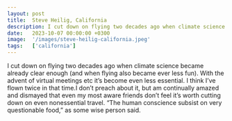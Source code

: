 ```yaml
---
layout: post
title:  Steve Heilig, California
description: I cut down on flying two decades ago when climate science became already clear enough (and when flying also became ever less fun). With the advent of ...
date:   2023-10-07 00:00:00 +0300
image:  '/images/steve-heilig-california.jpeg'
tags:   ['california']
---
```

I cut down on flying two decades ago when climate science became already clear enough (and when flying also became ever less fun). With the advent of virtual meetings etc it’s become even less essential. I think I’ve flown twice in that time.I don’t preach about it, but am continually amazed and dismayed that even my most aware friends don’t feel it’s worth cutting down on even nonessential travel. “The human conscience subsist on very questionable food,” as some wise person said.

